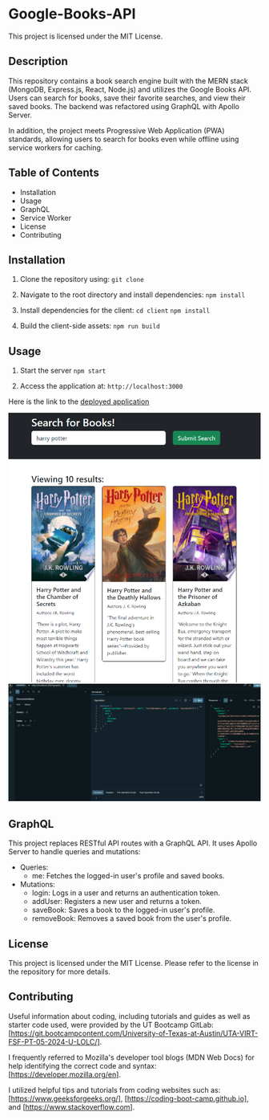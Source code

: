 # Google-Books-API

This project is licensed under the MIT License.

## Description

This repository contains a book search engine built with the MERN stack (MongoDB, Express.js, React, Node.js) and utilizes the Google Books API. Users can search for books, save their favorite searches, and view their saved books. The backend was refactored using GraphQL with Apollo Server.

In addition, the project meets Progressive Web Application (PWA) standards, allowing users to search for books even while offline using service workers for caching.

## Table of Contents
- Installation
- Usage
- GraphQL
- Service Worker
- License
- Contributing

## Installation

1. Clone the repository using: 
`git clone`

2. Navigate to the root directory and install dependencies: 
`npm install`

3. Install dependencies for the client:
`cd client`
`npm install`

4. Build the client-side assets:
`npm run build`

## Usage

1. Start the server
`npm start`

2. Access the application at:
`http://localhost:3000`

Here is the link to the [deployed application](https://google-books-api-ljjp.onrender.com/)

![Screenshot of Site](/site.png)
![Screenshot of GraphQL](/graphql.png)


## GraphQL

This project replaces RESTful API routes with a GraphQL API. It uses Apollo Server to handle queries and mutations:

- Queries:
    - me: Fetches the logged-in user's profile and saved books.
- Mutations:
    - login: Logs in a user and returns an authentication token.
    - addUser: Registers a new user and returns a token.
    - saveBook: Saves a book to the logged-in user's profile.
    - removeBook: Removes a saved book from the user's profile.

## License

This project is licensed under the MIT License. Please refer to the license in the repository for more details.

## Contributing

Useful information about coding, including tutorials and guides as well as starter code used, were provided by the UT Bootcamp GitLab: [https://git.bootcampcontent.com/University-of-Texas-at-Austin/UTA-VIRT-FSF-PT-05-2024-U-LOLC/].

I frequently referred to Mozilla's developer tool blogs (MDN Web Docs) for help identifying the correct code and syntax: [https://developer.mozilla.org/en].    
  
I utilized helpful tips and tutorials from coding websites such as: [https://www.geeksforgeeks.org/], [https://coding-boot-camp.github.io], and [https://www.stackoverflow.com].
